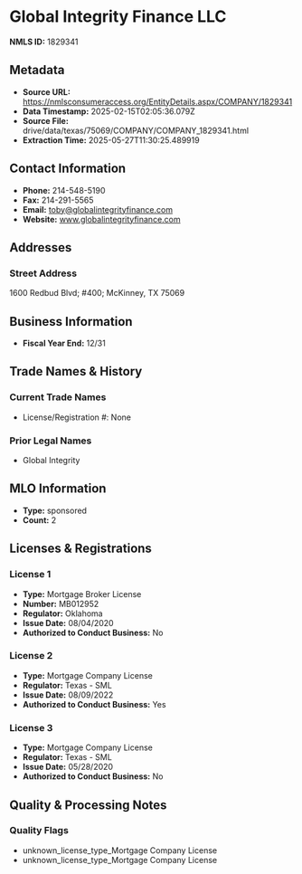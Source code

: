# Global Integrity Finance LLC

**NMLS ID:** 1829341

## Metadata
- **Source URL:** https://nmlsconsumeraccess.org/EntityDetails.aspx/COMPANY/1829341
- **Data Timestamp:** 2025-02-15T02:05:36.079Z
- **Source File:** drive/data/texas/75069/COMPANY/COMPANY_1829341.html
- **Extraction Time:** 2025-05-27T11:30:25.489919

## Contact Information
- **Phone:** 214-548-5190
- **Fax:** 214-291-5565
- **Email:** toby@globalintegrityfinance.com
- **Website:** www.globalintegrityfinance.com

## Addresses
### Street Address
1600 Redbud Blvd; #400; McKinney, TX 75069

## Business Information
- **Fiscal Year End:** 12/31

## Trade Names & History
### Current Trade Names
- License/Registration #: None

### Prior Legal Names
- Global Integrity

## MLO Information
- **Type:** sponsored
- **Count:** 2

## Licenses & Registrations

### License 1
- **Type:** Mortgage Broker License
- **Number:** MB012952
- **Regulator:** Oklahoma
- **Issue Date:** 08/04/2020
- **Authorized to Conduct Business:** No

### License 2
- **Type:** Mortgage Company License
- **Regulator:** Texas - SML
- **Issue Date:** 08/09/2022
- **Authorized to Conduct Business:** Yes

### License 3
- **Type:** Mortgage Company License
- **Regulator:** Texas - SML
- **Issue Date:** 05/28/2020
- **Authorized to Conduct Business:** No

## Quality & Processing Notes
### Quality Flags
- unknown_license_type_Mortgage Company License
- unknown_license_type_Mortgage Company License
